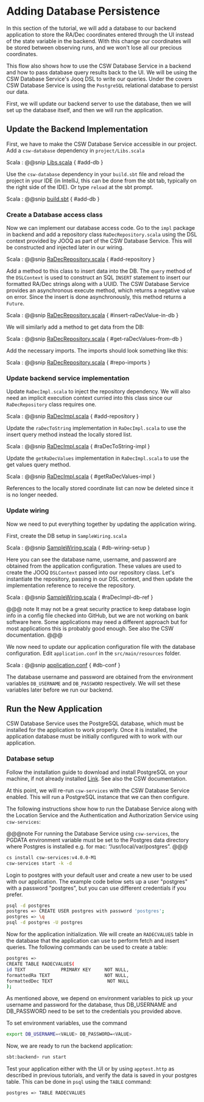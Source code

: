 # Adding Database Persistence

In this section of the tutorial, we will add a database to our backend application to store the RA/Dec coordinates entered
through the UI instead of the state variable in the backend. With this change our coordinates will be stored between
observing runs, and we won't lose all our precious coordinates. 

This flow also shows how to use the CSW Database Service
in a backend and how to pass database query results back to the UI. We will be using the CSW Database Service's Jooq DSL to 
write our queries.  Under the covers CSW Database Service is using the `PostgreSQL` relational database to persist our data.

First, we will update our backend server to use the database, then we will set up the database itself, and then
we will run the application.

## Update the Backend Implementation

First, we have to make the CSW Database Service accessible in our project.  
Add a `csw-database` dependency in `project/Libs.scala`

Scala
: @@snip [Libs.scala](../../../../backend/project/Libs.scala) { #add-db }

Use the `csw-database` dependency in your `build.sbt` file and reload the project in your IDE (in IntelliJ, this can be
done from the sbt tab, typically on the right side of the IDE).  Or type `reload` at the sbt prompt.

Scala
: @@snip [build.sbt](../../../../backend/build.sbt) { #add-db }

### Create a Database access class
Now we can implement our database access code. Go to the `impl` package in backend and add a repository class `RaDecRepository.scala` 
using the DSL context provided by JOOQ as part of the CSW Database Service.  This will be constructed and injected later
in our wiring.

Scala
: @@snip [RaDecRepository.scala](../../../../backend/src/main/scala/org/tmt/sample/impl/db/RaDecRepository.scala) { #add-repository }

Add a method to this class to insert data into the DB.  The `query` method of the `DSLContext` is used to construct an SQL `INSERT`
statement to insert our formatted RA/Dec strings along with a UUID. The CSW Database Service provides an 
asynchronous execute method, which returns a negative value on error.  Since the insert is done asynchronously, 
this method returns a `Future`.

Scala
: @@snip [RaDecRepository.scala](../../../../backend/src/main/scala/org/tmt/sample/impl/db/RaDecRepository.scala) { #insert-raDecValue-in-db }

We will similarly add a method to get data from the DB:

Scala
: @@snip [RaDecRepository.scala](../../../../backend/src/main/scala/org/tmt/sample/impl/db/RaDecRepository.scala) { #get-raDecValues-from-db }

Add the necessary imports.  The imports should look something like this:

Scala
: @@snip [RaDecRepository.scala](../../../../backend/src/main/scala/org/tmt/sample/impl/db/RaDecRepository.scala) { #repo-imports }


### Update backend service implementation

Update `RaDecImpl.scala` to inject the repository dependency. We will also need an implicit execution context 
curried into this class since our `RaDecRepository` class requires one.

Scala
: @@snip [RaDecImpl.scala](../../../../backend/src/main/scala/org/tmt/sample/impl/db/RaDecImpl.scala) { #add-repository  }

Update the `raDecToString` implementation in `RaDecImpl.scala` to use the insert query method instead the locally stored
list.

Scala
: @@snip [RaDecImpl.scala](../../../../backend/src/main/scala/org/tmt/sample/impl/db/RaDecImpl.scala) { #raDecToString-impl }

Update the `getRaDecValues` implementation in `RaDecImpl.scala` to use the get values query method.

Scala
: @@snip [RaDecImpl.scala](../../../../backend/src/main/scala/org/tmt/sample/impl/db/RaDecImpl.scala) { #getRaDecValues-impl }

References to the locally stored coordinate list can now be deleted since it is no longer needed.

### Update wiring

Now we need to put everything together by updating the application wiring.

First, create the DB setup in `SampleWiring.scala`

Scala
: @@snip [SampleWiring.scala](../../../../backend/src/main/scala/org/tmt/sample/impl/db/SampleWiring.scala) { #db-wiring-setup }

Here you can see the database name, username, and password are obtained from the application configuration.  These
values are used to create the JOOQ `DSLContext` passed into our repository class.  Let's instantiate the repository,
passing in our DSL context, and then update the implementation reference to receive the repository.

Scala
: @@snip [SampleWiring.scala](../../../../backend/src/main/scala/org/tmt/sample/impl/db/SampleWiring.scala) { #raDecImpl-db-ref }

@@@ note
It may not be a great security practice to keep database login info in a config file checked into GitHub, but we are not working on bank software here.
Some applications may need a different approach but for most applications this is probably good enough. See also the CSW documentation.
@@@ 

We now need to update our application configuration file with the database configuration.  Edit `application.conf` in
the `src/main/resources` folder.

Scala
: @@snip [application.conf](../../../../backend/src/main/resources/application.conf) { #db-conf }

The database username and password are obtained from the environment variables `DB_USERNAME` and `DB_PASSWORD` respectively.
We will set these variables later before we run our backend.

## Run the New Application

CSW Database Service uses the PostgreSQL database, which must be installed for the application to work properly.  Once it is installed, the 
application database must be initially configured with to work with our application.

### Database setup

Follow the installation guide to download and install PostgreSQL on your machine, if not already installed
[Link](https://www.postgresql.org/download/). See also the CSW documentation.

At this point, we will re-run `csw-services` with the CSW Database Service enabled.  This will run a PostgreSQL
instance that we can then configure.

The following instructions show how to run the Database Service along with the Location Service and the 
Authentication and Authorization Service using `csw-services`:

@@@note
For running the Database Service using `csw-services`, the PGDATA environment variable must be set to the 
Postgres data directory where Postgres is installed e.g. for mac: “/usr/local/var/postgres”.
@@@

```bash
cs install csw-services:v4.0.0-M1
csw-services start -k -d
```

Login to postgres with your default user and create a new user to be used with our application.  The example code 
below sets up a user "postgres" with a password "postgres", but you can use different credentials if you prefer.

```bash
psql -d postgres
postgres => CREATE USER postgres with password 'postgres';
postgres => \q
psql -d postgres -U postgres
```

Now for the application initialization. We will create an `RADECVALUES` table in the database that the application can use to perform fetch and insert queries.
The following commands can be used to create a table:

```bash
postgres =>
CREATE TABLE RADECVALUES(
id TEXT             PRIMARY KEY     NOT NULL,
formattedRa TEXT                    NOT NULL,
formattedDec TEXT                    NOT NULL
);
```

As mentioned above, we depend on environment variables to pick up your username and password for the database, 
thus DB_USERNAME and DB_PASSWORD need to be set to the credentials you provided above.

To set environment variables, use the command

```bash
export DB_USERNAME=<VALUE> DB_PASSWORD=<VALUE>
```

Now, we are ready to run the backend application:

```bash
sbt:backend> run start
```

Test your application either with the UI or by using `apptest.http` as described in previous tutorials,
and verify the data is saved in your postgres table.  This can be done in `psql` using the `TABLE` command:

```bash
postgres => TABLE RADECVALUES
```
